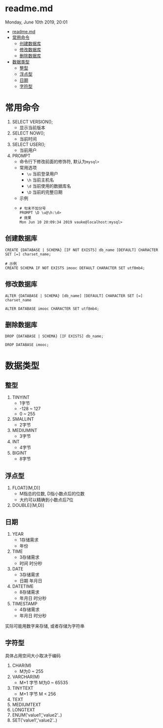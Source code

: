 # readme.md
Monday, June 10th 2019, 20:01

<!-- @import "[TOC]" {cmd="toc" depthFrom=1 depthTo=6 orderedList=false} -->
<!-- code_chunk_output -->

* [readme.md](#readmemd)
* [常用命令](#常用命令)
	* [创建数据库](#创建数据库)
	* [修改数据库](#修改数据库)
	* [删除数据库](#删除数据库)
* [数据类型](#数据类型)
	* [整型](#整型)
	* [浮点型](#浮点型)
	* [日期](#日期)
	* [字符型](#字符型)

<!-- /code_chunk_output -->

# 常用命令

1. SELECT VERSION();
    - 显示当前版本
2. SELECT NOW();
    - 当前时间
3. SELECT USER();
    - 当前用户
4. PROMPT
    - 命令行下修改前面的修饰符, 默认为`mysql>`
    - 常用选项
        - `\u` 当前登录用户
        - `\h` 当前主机名
        - `\d` 当前使用的数据库名
        - `\D` 当前的完整日期
    - 示例
    - ```shell
      # 句末不加分号
      PROMPT \D \u@\h:\d>
      # 效果
      Mon Jun 10 20:09:34 2019 vauke@localhost:mysql>
      ```

## 创建数据库

```shell
CREATE {DATABASE | SCHEMA} [IF NOT EXISTS] db_name [DEFAULT] CHARACTER SET [=] charset_name;

# 示例
CREATE SCHEMA IF NOT EXISTS imooc DEFAULT CHARACTER SET utf8mb4;
```

## 修改数据库

```shell
ALTER {DATABASE | SCHEMA} [db_name] [DEFAULT] CHARACTER SET [=] charset_name

ALTER DATABASE imooc CHARACTER SET utf8mb4;
```


## 删除数据库

```shell
DROP {DATABASE | SCHEMA} [IF EXISTS] db_name;

DROP DATABASE imooc;
```

# 数据类型

## 整型

1. TINYINT
    - 1字节
    - -128 ~ 127
    - 0 ~ 255
2. SMALLINT
    - 2字节
3. MEDIUMINT
    - 3字节
4. INT
    - 4字节
5. BIGINT
    - 8字节

## 浮点型

1. FLOAT[(M,D)]
    - M指总的位数, D指小数点后的位数
    - 大约可以精确到小数点后7位
2. DOUBLE[(M,D)]


## 日期

1. YEAR
    - 1存储需求
    - 年份
2. TIME
    - 3存储需求
    - 时间 时分秒
3. DATE
    - 3存储需求
    - 日期 年月日
4. DATETIME
    - 8存储需求
    - 年月日 时分秒
5. TIMESTAMP
    - 4存储需求
    - 年月日 时分秒

实际可能用数字来存储, 或者存储为字符串

## 字符型

具体占用空间大小取决于编码

1. CHAR(M)
    - M为0 ~ 255
2. VARCHAR(M)
    - M+1 字节 M为0 ~ 65535
3. TINYTEXT
    - M+1 字节 M < 256
4. TEXT
5. MEDIUMTEXT
6. LONGTEXT
7. ENUM('value1','value2'..)
8. SET('value1','value2'..)
